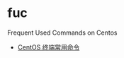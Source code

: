 # fuc
Frequent Used Commands on Centos

* [CentOS 终端常用命令](https://github.com/01musician/fuc/blob/master/main.md)
